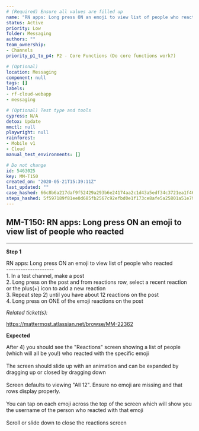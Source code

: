 ```yaml
---
# (Required) Ensure all values are filled up
name: "RN apps: Long press ON an emoji to view list of people who reacted"
status: Active
priority: Low
folder: Messaging
authors: ""
team_ownership: 
- Channels
priority_p1_to_p4: P2 - Core Functions (Do core functions work?)

# (Optional)
location: Messaging
component: null
tags: []
labels: 
- rf-cloud-webapp
- messaging

# (Optional) Test type and tools
cypress: N/A
detox: Update
mmctl: null
playwright: null
rainforest: 
- Mobile v1
- Cloud
manual_test_environments: []

# Do not change
id: 5463025
key: MM-T150
created_on: "2020-05-21T15:39:11Z"
last_updated: ""
case_hashed: 66c8b6a217daf9f52429a293b6e24174aa2c1d43a5edf34c3721ea1f46acbefcd2b37507428adf060c363ce62197f7fe
steps_hashed: 5f597189f81ee0d685fb2567c92efbd0e1f173ce8afe5a25801a51e797f88dc34670262856f98381e38d31da5402bf82
---
```


<!-- (Auto-generated) Based on frontmatter's "key" and "name" -->

## MM-T150: RN apps: Long press ON an emoji to view list of people who reacted

---

**Step 1**

RN apps: Long press ON an emoji to view list of people who reacted\
\--------------------\
1\. In a test channel, make a post\
2\. Long press on the post and from reactions row, select a recent reaction or the plus(+) icon to add a new reaction\
3\. Repeat step 2) until you have about 12 reactions on the post\
4\. Long press on ONE of the emoji reactions on the post

_Related ticket(s):_

<https://mattermost.atlassian.net/browse/MM-22362>

**Expected**

After 4) you should see the "Reactions" screen showing a list of people (which will all be you!) who reacted with the specific emoji\
\
The screen should slide up with an animation and can be expanded by dragging up or closed by dragging down\
\
Screen defaults to viewing "All 12". Ensure no emoji are missing and that rows display properly.\
\
You can tap on each emoji across the top of the screen which will show you the username of the person who reacted with that emoji\
\
Scroll or slide down to close the reactions screen
